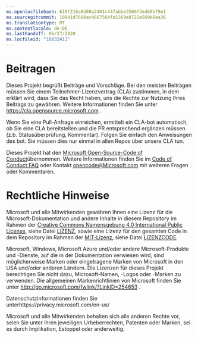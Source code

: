 ```yaml
---
ms.openlocfilehash: 618f216a0d88a2401c447abbe3586f3edb0bf9e1
ms.sourcegitcommit: 109d1d7608ac4667564fa5369e8722e569b8ea36
ms.translationtype: MT
ms.contentlocale: de-DE
ms.lasthandoff: 06/27/2020
ms.locfileid: "10832413"
---
```

# Beitragen

Dieses Projekt begrüßt Beiträge und Vorschläge.  Bei den meisten Beiträgen müssen Sie einem Teilnehmer-Lizenzvertrag (CLA) zustimmen, in dem erklärt wird, dass Sie das Recht haben, uns die Rechte zur Nutzung Ihres Beitrags zu gewähren. Weitere Informationen finden Sie unter https://cla.opensource.microsoft.com .

Wenn Sie eine Pull-Anfrage einreichen, ermittelt ein CLA-bot automatisch, ob Sie eine CLA bereitstellen und die PR entsprechend ergänzen müssen (z.b. Statusüberprüfung, Kommentar). Folgen Sie einfach den Anweisungen des bot. Sie müssen dies nur einmal in allen Repos über unsere CLA tun.

Dieses Projekt hat den [Microsoft Open-Source-Code of Conduct](https://opensource.microsoft.com/codeofconduct/)übernommen.
Weitere Informationen finden Sie im [Code of Conduct FAQ](https://opensource.microsoft.com/codeofconduct/faq/) oder Kontakt [opencode@Microsoft.com](mailto:opencode@microsoft.com) mit weiteren Fragen oder Kommentaren.

# Rechtliche Hinweise

Microsoft und alle Mitwirkenden gewähren Ihnen eine Lizenz für die Microsoft-Dokumentation und andere Inhalte in diesem Repository im Rahmen der [Creative Commons Namensgebung 4.0 International Public License](https://creativecommons.org/licenses/by/4.0/legalcode), siehe Datei [LIZENZ](LICENSE), sowie eine Lizenz für den gesamten Code in dem Repository im Rahmen der [MIT-Lizenz](https://opensource.org/licenses/MIT), siehe Datei [LIZENZCODE](LICENSE-CODE).

Microsoft, Windows, Microsoft Azure und/oder andere Microsoft-Produkte und -Dienste, auf die in der Dokumentation verwiesen wird, sind möglicherweise Marken oder eingetragene Marken von Microsoft in den USA und/oder anderen Ländern.
Die Lizenzen für dieses Projekt berechtigen Sie nicht dazu, Microsoft-Namen, -Logos oder -Marken zu verwenden.
Die allgemeinen Markenrichtlinien von Microsoft finden Sie unter http://go.microsoft.com/fwlink/?LinkID=254653 .

Datenschutzinformationen finden Sie unterhttps://privacy.microsoft.com/en-us/

Microsoft und alle Mitwirkenden behalten sich alle anderen Rechte vor, seien Sie unter ihren jeweiligen Urheberrechten, Patenten oder Marken, sei es durch Implikation, Estoppel oder anderweitig.
